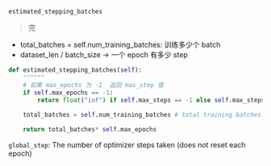 `estimated_stepping_batches`
> 完

- total_batches = self.num_training_batches: 训练多少个 batch
- dataset_len / batch_size  -> 一个 epoch 有多少 step

```python
def estimated_stepping_batches(self):
    """"""
    # 如果 max_epochs 为 -1  返回 max_step 值
    if self.max_epochs == -1:
        return float("inf") if self.max_steps == -1 else self.max_steps    
    
    total_batches = self.num_training_batches # total training batches: 一个 epoch 有多少 step

    return total_batches* self.max_epochs
```





`global_step`: The number of optimizer steps taken (does not reset each epoch)